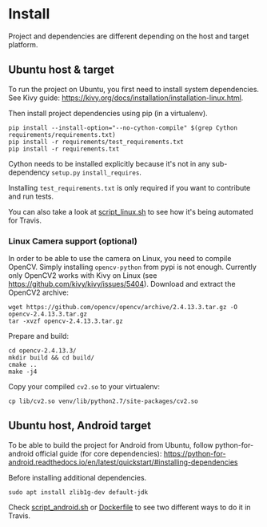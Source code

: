 # Install

Project and dependencies are different depending on the host and target platform.

## Ubuntu host & target
To run the project on Ubuntu, you first need to install system dependencies. See Kivy guide: https://kivy.org/docs/installation/installation-linux.html.

Then install project dependencies using pip (in a virtualenv).
```
pip install --install-option="--no-cython-compile" $(grep Cython requirements/requirements.txt)
pip install -r requirements/test_requirements.txt
pip install -r requirements.txt
```
Cython needs to be installed explicitly because it's not in any sub-dependency `setup.py` `install_requires`.

Installing `test_requirements.txt` is only required if you want to contribute and run tests.

You can also take a look at [script_linux.sh](/travis/script_linux.sh) to see how it's being automated for Travis.


### Linux Camera support (optional)
In order to be able to use the camera on Linux, you need to compile OpenCV.
Simply installing `opencv-python` from pypi is not enough.
Currently only OpenCV2 works with Kivy on Linux (see https://github.com/kivy/kivy/issues/5404).
Download and extract the OpenCV2 archive:
```
wget https://github.com/opencv/opencv/archive/2.4.13.3.tar.gz -O opencv-2.4.13.3.tar.gz
tar -xvzf opencv-2.4.13.3.tar.gz
```
Prepare and build:
```
cd opencv-2.4.13.3/
mkdir build && cd build/
cmake ..
make -j4
```
Copy your compiled `cv2.so` to your virtualenv:
```
cp lib/cv2.so venv/lib/python2.7/site-packages/cv2.so
```


## Ubuntu host, Android target
To be able to build the project for Android from Ubuntu, follow python-for-android official guide (for core dependencies):
https://python-for-android.readthedocs.io/en/latest/quickstart/#installing-dependencies

Before installing additional dependencies.
```
sudo apt install zlib1g-dev default-jdk
```
Check [script_android.sh](/travis/script_android.sh) or [Dockerfile](https://github.com/AndreMiras/PyWallet/blob/feature/ticket37_travis_docker/Dockerfile) to see two different ways to do it in Travis.
